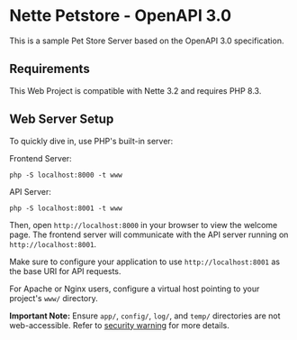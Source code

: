 Nette Petstore - OpenAPI 3.0
============================

This is a sample Pet Store Server based on the OpenAPI 3.0 specification.


Requirements
------------

This Web Project is compatible with Nette 3.2 and requires PHP 8.3.


Web Server Setup
----------------

To quickly dive in, use PHP's built-in server:

Frontend Server:

	php -S localhost:8000 -t www

API Server:

	php -S localhost:8001 -t www

Then, open `http://localhost:8000` in your browser to view the welcome page. The frontend server will communicate with the API server running on `http://localhost:8001`.

Make sure to configure your application to use `http://localhost:8001` as the base URI for API requests.

For Apache or Nginx users, configure a virtual host pointing to your project's `www/` directory.

**Important Note:** Ensure `app/`, `config/`, `log/`, and `temp/` directories are not web-accessible.
Refer to [security warning](https://nette.org/security-warning) for more details.